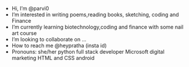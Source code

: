 - Hi, I’m @parvi0
- I’m interested in writing poems,reading books, sketching, coding and Finance
- I’m currently learning biotechnology,coding and finance with some nail art course
- I’m looking to collaborate on ...
- How to reach me @heypratha (insta id)
-  Pronouns: she/her
python
full stack developer
Microsoft 
digital marketing
HTML and CSS
android
